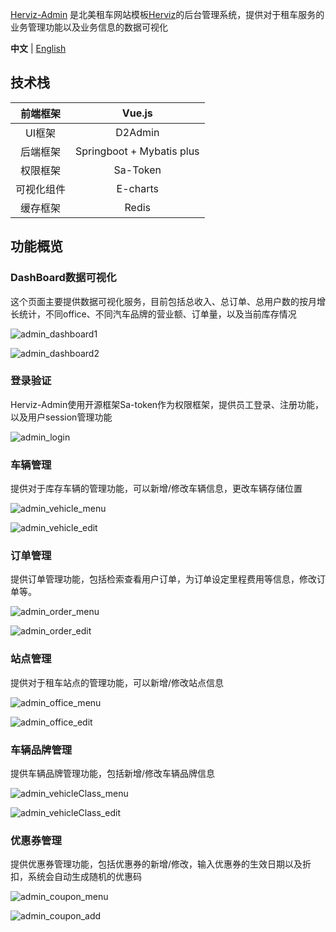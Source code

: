 [Herviz-Admin](https://github.com/DB-CarRet/Herviz-Admin) 是北美租车网站模板[Herviz](https://github.com/DB-CarRet/Herviz)的后台管理系统，提供对于租车服务的业务管理功能以及业务信息的数据可视化

**中文** | [English](https://github.com/DB-CarRet/Herviz-Admin)

## 技术栈

|  前端框架  |          Vue.js           |
| :--------: | :-----------------------: |
|   UI框架   |          D2Admin          |
|  后端框架  | Springboot + Mybatis plus |
|  权限框架  |         Sa-Token          |
| 可视化组件 |         E-charts          |
|  缓存框架  |           Redis           |

## 功能概览

### DashBoard数据可视化

这个页面主要提供数据可视化服务，目前包括总收入、总订单、总用户数的按月增长统计，不同office、不同汽车品牌的营业额、订单量，以及当前库存情况

![admin_dashboard1](assets/admin_dashboard1.png)

![admin_dashboard2](assets/admin_dashboard2.png)



###  登录验证

Herviz-Admin使用开源框架Sa-token作为权限框架，提供员工登录、注册功能，以及用户session管理功能

![admin_login](../../NYU/Spring2022/db/project/report/admin_login.png)



### 车辆管理

提供对于库存车辆的管理功能，可以新增/修改车辆信息，更改车辆存储位置

![admin_vehicle_menu](assets/admin_vehicle_menu.png)

![admin_vehicle_edit](assets/admin_vehicle_edit.png)



### 订单管理

提供订单管理功能，包括检索查看用户订单，为订单设定里程费用等信息，修改订单等。

![admin_order_menu](assets/admin_order_menu.png)

![admin_order_edit](assets/admin_order_edit.png)



### 站点管理

提供对于租车站点的管理功能，可以新增/修改站点信息

![admin_office_menu](assets/admin_office_menu.png)

![admin_office_edit](assets/admin_office_edit.png)



### 车辆品牌管理

提供车辆品牌管理功能，包括新增/修改车辆品牌信息

![admin_vehicleClass_menu](assets/admin_vehicleClass_menu.png)

![admin_vehicleClass_edit](assets/admin_vehicleClass_edit.png)



### 优惠券管理

提供优惠券管理功能，包括优惠券的新增/修改，输入优惠券的生效日期以及折扣，系统会自动生成随机的优惠码

![admin_coupon_menu](assets/admin_coupon_menu.png)

![admin_coupon_add](assets/admin_coupon_add.png)

